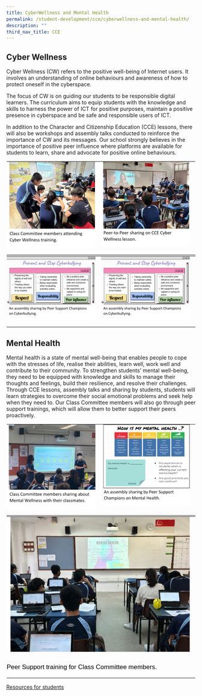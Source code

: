 ```yaml
---
title: CyberWellness and Mental Health
permalink: /student-development/cce/cyberwellness-and-mental-health/
description: ""
third_nav_title: CCE
---
```

Cyber Wellness 
--------------------------
Cyber Wellness (CW) refers to the positive well-being of Internet users. It involves an understanding of online behaviours and awareness of how to protect oneself in the cyberspace. 

The focus of CW is on guiding our students to be responsible digital learners. The curriculum aims to equip students with the knowledge and skills to harness the power of ICT for positive purposes, maintain a positive presence in cyberspace and be safe and responsible users of ICT.

In addition to the Character and Citizenship Education (CCE) lessons, there will also be workshops and assembly talks conducted to reinforce the importance of CW and its messages. 
Our school strongly believes in the importance of positive peer influence where platforms are available for students to learn, share and advocate for positive online behaviours.

<table style="margin: auto;
    outline: 0px;
    padding: 0px;
    border-collapse: collapse;
    clear: both;
    border: 1px solid transparent;
    table-layout: fixed;" class="ive_eobj_center ives_tab_kosong">
  <tbody style="margin: 0px; outline: 0px; padding: 0px">
    <tr style="margin: 0px; outline: 0px; padding: 0px">
      <td style="margin: 0px;
          outline: 0px;
          padding: 0px 15px 15px 0px;
          vertical-align: top;">
          <img style="width=" class="ive_eobj_center" alt="Math_1.jpg" src="/images/Cce/Cyberwellness n mental health/c_c_e_1a.png">
      </td>
      <td style="margin: 0px;
          outline: 0px;
          padding: 0px 15px 15px 0px;
          vertical-align: top;">
      <img style="width=" class="ive_eobj_center" alt="Math_2.jpg" width="100%" src="/images/Cce/Cyberwellness n mental health/c_c_e_1b.png">
      </td>
    </tr>
  </tbody>
</table>

<table class="ive_eobj_center ives_tab_kosong" style="margin: auto;
    outline: 0px;
    padding: 0px;
    border-collapse: collapse;
    clear: both;
    border: 1px solid transparent;
    table-layout: fixed;">
  <tbody style="margin: 0px; outline: 0px; padding: 0px">
    <tr style="margin: 0px; outline: 0px; padding: 0px">
      <td style="margin: 0px;
          outline: 0px;
          padding: 0px 15px 15px 0px;
          vertical-align: top;">
        <img src="/images/Cce/Cyberwellness n mental health/c_c_e_2a.png" alt="Math_1.jpg" class="ive_eobj_center" style="width=">
      </td>
      <td style="margin: 0px;
          outline: 0px;
          padding: 0px 15px 15px 0px;
          vertical-align: top;">
      <img src="/images/Cce/Cyberwellness n mental health/c_c_e_2a.png" width="100%" alt="Math_2.jpg" class="ive_eobj_center" style="width=">
      </td>
    </tr>
  </tbody>
</table>

Mental Health
--------------------------

Mental health is a state of mental well-being that enables people to cope with the stresses of life, realise their abilities, learn well, work well and contribute to their community. To strengthen students’ mental well-being, they need to be equipped with knowledge and skills to manage their thoughts and feelings, build their resilience, and resolve their challenges.
Through CCE lessons, assembly talks and sharing by students, students will learn strategies to overcome their social emotional problems and seek help when they need to. Our Class Committee members will also go through peer support trainings, which will allow them to better support their peers proactively.

<table style="margin: auto;
    outline: 0px;
    padding: 0px;
    border-collapse: collapse;
    clear: both;
    border: 1px solid transparent;
    table-layout: fixed;" class="ive_eobj_center ives_tab_kosong">
  <tbody style="margin: 0px; outline: 0px; padding: 0px">
    <tr style="margin: 0px; outline: 0px; padding: 0px">
      <td style="margin: 0px;
          outline: 0px;
          padding: 0px 15px 15px 0px;
          vertical-align: top;">
        <img style="width=" class="ive_eobj_center" alt="Math_1.jpg" src="/images/Cce/Cyberwellness n mental health/c_c_e_3a.png">
      </td>
      <td style="margin: 0px;
          outline: 0px;
          padding: 0px 15px 15px 0px;
          vertical-align: top;">
      <img style="width=" class="ive_eobj_center" alt="Math_2.jpg" width="100%" src="/images/Cce/Cyberwellness n mental health/c_c_e_3b.png">
      </td>
    </tr>
  </tbody>
</table>

<table class="ive_eobj_center ives_tab_kosong" style="margin: auto;
    outline: 0px;
    padding: 0px;
    border-collapse: collapse;
    clear: both;
    border: 1px solid transparent;
    table-layout: fixed;">
  <tbody style="margin: 0px; outline: 0px; padding: 0px">
    <tr style="margin: 0px; outline: 0px; padding: 0px">
      <td style="margin: 0px;
          outline: 0px;
          padding: 0px 15px 15px 0px;
          vertical-align: top;">
        <img src="/images/Cce/Cyberwellness n mental health/c_c_e_4.png" alt="Math_1.jpg" class="ive_eobj_center" style="width=">
        <div style="margin: 0px;
          outline: 0px;
          padding: 0px;
          line-height: 24.99px;
          color: rgb(0, 0, 0);
          font-family: Helvetica, sans-serif;
          font-size: 17px;
          font-weight: 400;
          text-align: left;">
        <br>
        Peer Support training for Class Committee  members.
      </div>
      </td>
    </tr>
  </tbody>
</table>

[Resources for students](/files/CCE/Cyberwellness/resources%20for%20students%20(school%20website).pdf)
